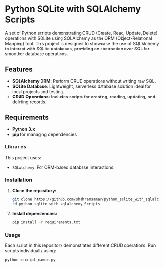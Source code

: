 # Python SQLite with SQLAlchemy Scripts

A set of Python scripts demonstrating CRUD (Create, Read, Update, Delete) operations with SQLite using SQLAlchemy as the ORM (Object-Relational Mapping) tool. This project is designed to showcase the use of SQLAlchemy to interact with SQLite databases, providing an abstraction over SQL for smoother database operations.

## Features

- **SQLAlchemy ORM**: Perform CRUD operations without writing raw SQL.
- **SQLite Database**: Lightweight, serverless database solution ideal for local projects and testing.
- **CRUD Operations**: Includes scripts for creating, reading, updating, and deleting records.

## Requirements

- **Python 3.x**
- **pip** for managing dependencies

### Libraries

This project uses:
- `SQLAlchemy`: For ORM-based database interactions.

### Installation

1. **Clone the repository:**

    ```bash
    git clone https://github.com/shahramsamar/python_sqlite_with_sqlalchemy_Scripts.git
    cd python_sqlite_with_sqlalchemy_Scripts
    ```

2. **Install dependencies:**

    ```bash
    pip install -r requirements.txt
    ```

### Usage

Each script in this repository demonstrates different CRUD operations. Run scripts individually using:

```bash
python <script_name>.py
